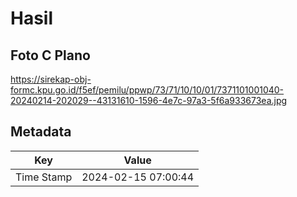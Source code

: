 # Hasil

## Foto C Plano

https://sirekap-obj-formc.kpu.go.id/f5ef/pemilu/ppwp/73/71/10/10/01/7371101001040-20240214-202029--43131610-1596-4e7c-97a3-5f6a933673ea.jpg


## Metadata

| Key        | Value               |
| ---------- | ------------------- |
| Time Stamp | 2024-02-15 07:00:44 |



